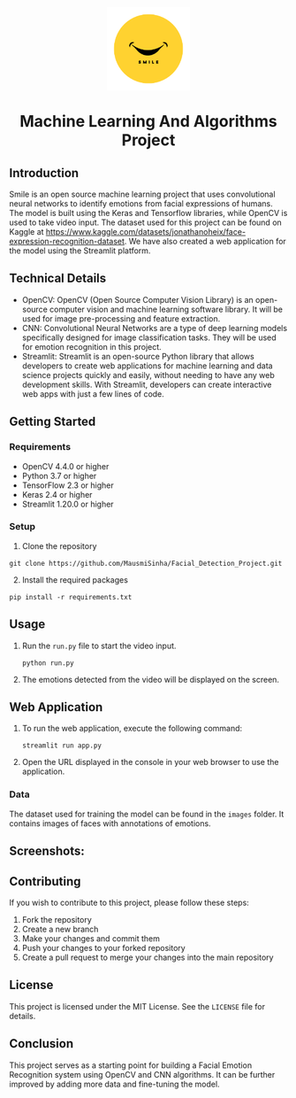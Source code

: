 <div align="center">
  <img align="center" src="images/logo.png" alt="Error 404" height="150">
  <h1 align="center">Machine Learning And Algorithms Project</h1>
</div>

## Introduction
Smile is an open source machine learning project that uses convolutional neural networks to identify emotions from facial expressions of humans. The model is built using the Keras and Tensorflow libraries, while OpenCV is used to take video input. The dataset used for this project can be found on Kaggle at https://www.kaggle.com/datasets/jonathanoheix/face-expression-recognition-dataset. We have also created a web application for the model using the Streamlit platform.

## Technical Details
- OpenCV: OpenCV (Open Source Computer Vision Library) is an open-source computer vision and machine learning software library. It will be used for image pre-processing and feature extraction.
- CNN: Convolutional Neural Networks are a type of deep learning models specifically designed for image classification tasks. They will be used for emotion recognition in this project.
- Streamlit: Streamlit is an open-source Python library that allows developers to create web applications for machine learning and data science projects quickly and easily, without needing to have any web development skills. With Streamlit, developers can create interactive web apps with just a few lines of code.

## Getting Started

### Requirements
- OpenCV 4.4.0 or higher
- Python 3.7 or higher
- TensorFlow 2.3 or higher
- Keras 2.4 or higher
- Streamlit 1.20.0 or higher

### Setup
1. Clone the repository<br>
```
git clone https://github.com/MausmiSinha/Facial_Detection_Project.git
```
2. Install the required packages
```
pip install -r requirements.txt
```
## Usage

1. Run the `run.py` file to start the video input.
    ```
    python run.py
    ```

2. The emotions detected from the video will be displayed on the screen.

## Web Application

1. To run the web application, execute the following command:

    ```
    streamlit run app.py
    ```

2. Open the URL displayed in the console in your web browser to use the application.

### Data
The dataset used for training the model can be found in the `images` folder. It contains images of faces with annotations of emotions.

## Screenshots:


## Contributing

If you wish to contribute to this project, please follow these steps:

1. Fork the repository
2. Create a new branch
3. Make your changes and commit them
4. Push your changes to your forked repository
5. Create a pull request to merge your changes into the main repository

## License

This project is licensed under the MIT License. See the `LICENSE` file for details.

## Conclusion
This project serves as a starting point for building a Facial Emotion Recognition system using OpenCV and CNN algorithms. It can be further improved by adding more data and fine-tuning the model.
